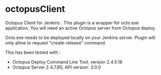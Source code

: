 octopusClient
=============

Octopus Client for Jenkins : This plugin is a wrapper for octo.exe application.
You will need an active Octopus server from Octopus deploy.

Octo.exe needs to be deployed locally on your Jenkins server.
Plugin will only allow to request "create-release" command.

This  has been tested with :
- Octopus Deploy Command Line Tool, version 2.4.5.18
- Octopus Server 2.4.7.85; API version: 3.0.0
